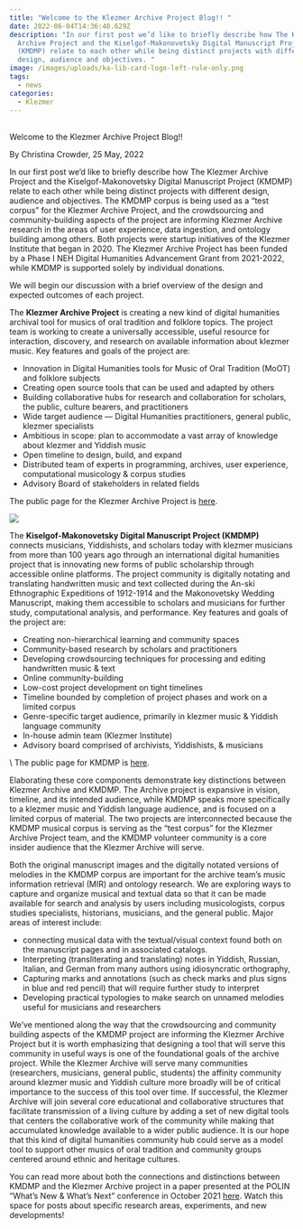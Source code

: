 ```yaml
---
title: "Welcome to the Klezmer Archive Project Blog!! "
date: 2022-06-04T14:36:40.629Z
description: "In our first post we’d like to briefly describe how The Klezmer
  Archive Project and the Kiselgof-Makonovetsky Digital Manuscript Project
  (KMDMP) relate to each other while being distinct projects with different
  design, audience and objectives. "
image: /images/uploads/ka-lib-card-logo-left-rule-only.png
tags:
  - news
categories:
  - Klezmer
---
```

\
Welcome to the Klezmer Archive Project Blog!! 

By Christina Crowder, 25 May, 2022

In our first post we’d like to briefly describe how The Klezmer Archive Project and the Kiselgof-Makonovetsky Digital Manuscript Project (KMDMP) relate to each other while being distinct projects with different design, audience and objectives. The KMDMP corpus is being used as a “test corpus” for the Klezmer Archive Project, and the crowdsourcing and community-building aspects of the project are informing Klezmer Archive research in the areas of user experience, data ingestion, and ontology building among others. Both projects were startup initiatives of the Klezmer Institute that began in 2020. The Klezmer Archive Project has been funded by a Phase I NEH Digital Humanities Advancement Grant from 2021-2022, while KMDMP is supported solely by individual donations.    

We will begin our discussion with a brief overview of the design and expected outcomes of each project. 

The **Klezmer Archive Project** is creating a new kind of digital humanities archival tool for musics of oral tradition and folklore topics. The project team is working to create a universally accessible, useful resource for interaction, discovery, and research on available information about klezmer music. Key features and goals of the project are:

* Innovation in Digital Humanities tools for Music of Oral Tradition (MoOT) and folklore subjects
* Creating open source tools that can be used and adapted by others
* Building collaborative hubs for research and collaboration for scholars, the public, culture bearers, and practitioners
* Wide target audience — Digital Humanities practitioners, general public, klezmer specialists
* Ambitious in scope: plan to accommodate a vast array of knowledge about klezmer and Yiddish music 
* Open timeline to design, build, and expand 
* Distributed team of experts in programming, archives, user experience, computational musicology & corpus studies
* Advisory Board of stakeholders in related fields 

The public page for the Klezmer Archive Project is [here](https://klezmerinstitute.org/klezmer-archive/).



![](https://lh3.googleusercontent.com/wwgoKodfsnrzxoWFI4WEmLrT_DZiY2PeKVLbnSKfPHVSdNHehzrCVKx_gaMyhoceTSG84Xfzos7H1HtgWdvkkpTHLLaSE-TpBC1yeRmvjRQpMBZ2N16YlCutv8Cil60o_Dxg5fjUz20hy2O9tA)

The **Kiselgof-Makonovetsky Digital Manuscript Project (KMDMP)** connects musicians, Yiddishists, and scholars today with klezmer musicians from more than 100 years ago through an international digital humanities project that is innovating new forms of public scholarship through accessible online platforms. The project community is digitally notating and translating handwritten music and text collected during the An-ski Ethnographic Expeditions of 1912-1914 and the Makonovetsky Wedding Manuscript, making them accessible to scholars and musicians for further study, computational analysis, and performance. Key features and goals of the project are:

* Creating non-hierarchical learning and community spaces 
* Community-based research by scholars and practitioners
* Developing crowdsourcing techniques for processing and editing handwritten music & text
* Online community-building 
* Low-cost project development on tight timelines
* Timeline bounded by completion of project phases and work on a limited corpus
* Genre-specific target audience, primarily in klezmer music & Yiddish language community
* In-house admin team (Klezmer Institute)
* Advisory board comprised of archivists, Yiddishists, & musicians

\    The public page for KMDMP is [here](https://klezmerinstitute.org/KMDMP/).

Elaborating these core components demonstrate key distinctions between Klezmer Archive and KMDMP. The Archive project is expansive in vision, timeline, and its intended audience, while KMDMP speaks more specifically to a klezmer music and Yiddish language audience, and is focused on a limited corpus of material. The two projects are interconnected because the KMDMP musical corpus is serving as the “test corpus” for the Klezmer Archive Project team, and the KMDMP volunteer community is a core insider audience that the Klezmer Archive will serve. 

Both the original manuscript images and the digitally notated versions of melodies in the KMDMP corpus are important for the archive team’s music information retrieval (MIR) and ontology research. We are exploring ways to capture and organize musical and textual data so that it can be made available for search and analysis by users including musicologists, corpus studies specialists, historians, musicians, and the general public. Major areas of interest include: 

* connecting musical data with the textual/visual context found both on the manuscript pages and in associated catalogs. 
* Interpreting (transliterating and translating) notes in Yiddish, Russian, Italian, and German from many authors using idiosyncratic orthography,
* Capturing marks and annotations (such as check marks and plus signs in blue and red pencil) that will require further study to interpret
* Developing practical typologies to make search on unnamed melodies useful for musicians and researchers  

We’ve mentioned along the way that the crowdsourcing and community building aspects of the KMDMP project are informing the Klezmer Archive Project but it is worth emphasizing that designing a tool that will serve this community in useful ways is one of the foundational goals of the archive project. While the Klezmer Archive will serve many communities (researchers, musicians, general public, students) the affinity community around klezmer music and Yiddish culture more broadly will be of critical importance to the success of this tool over time. If successful, the Klezmer Archive will join several core educational and collaborative structures that facilitate transmission of a living culture by adding a set of new digital tools that centers the collaborative work of the community while making that accumulated knowledge available to a wider public audience. It is our hope that this kind of digital humanities community hub could serve as a model tool to support other musics of oral tradition and community groups centered around ethnic and heritage cultures. 

You can read more about both the connections and distinctions between KMDMP and the Klezmer Archive project in a paper presented at the POLIN “What’s New & What’s Next” conference in October 2021 [here](https://klezmerinstitute.org/articles/). Watch this space for posts about specific research areas, experiments, and new developments!